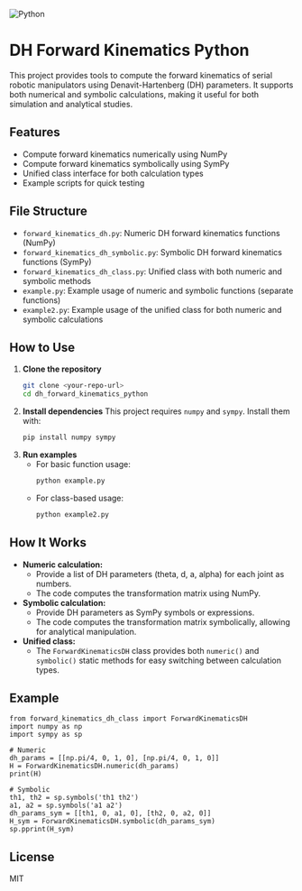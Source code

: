 ![Python](https://img.shields.io/badge/Python-3776AB?style=for-the-badge&logo=python&logoColor=white) 
# DH Forward Kinematics Python

This project provides tools to compute the forward kinematics of serial robotic manipulators using Denavit-Hartenberg (DH) parameters. It supports both numerical and symbolic calculations, making it useful for both simulation and analytical studies.

## Features
- Compute forward kinematics numerically using NumPy
- Compute forward kinematics symbolically using SymPy
- Unified class interface for both calculation types
- Example scripts for quick testing

## File Structure
- `forward_kinematics_dh.py`: Numeric DH forward kinematics functions (NumPy)
- `forward_kinematics_dh_symbolic.py`: Symbolic DH forward kinematics functions (SymPy)
- `forward_kinematics_dh_class.py`: Unified class with both numeric and symbolic methods
- `example.py`: Example usage of numeric and symbolic functions (separate functions)
- `example2.py`: Example usage of the unified class for both numeric and symbolic calculations

## How to Use
1. **Clone the repository**
   ```sh
   git clone <your-repo-url>
   cd dh_forward_kinematics_python
   ```
2. **Install dependencies**
   This project requires `numpy` and `sympy`. Install them with:
   ```sh
   pip install numpy sympy
   ```
3. **Run examples**
   - For basic function usage:
     ```sh
     python example.py
     ```
   - For class-based usage:
     ```sh
     python example2.py
     ```

## How It Works
- **Numeric calculation:**
  - Provide a list of DH parameters (theta, d, a, alpha) for each joint as numbers.
  - The code computes the transformation matrix using NumPy.
- **Symbolic calculation:**
  - Provide DH parameters as SymPy symbols or expressions.
  - The code computes the transformation matrix symbolically, allowing for analytical manipulation.
- **Unified class:**
  - The `ForwardKinematicsDH` class provides both `numeric()` and `symbolic()` static methods for easy switching between calculation types.

## Example
```
from forward_kinematics_dh_class import ForwardKinematicsDH
import numpy as np
import sympy as sp

# Numeric
dh_params = [[np.pi/4, 0, 1, 0], [np.pi/4, 0, 1, 0]]
H = ForwardKinematicsDH.numeric(dh_params)
print(H)

# Symbolic
th1, th2 = sp.symbols('th1 th2')
a1, a2 = sp.symbols('a1 a2')
dh_params_sym = [[th1, 0, a1, 0], [th2, 0, a2, 0]]
H_sym = ForwardKinematicsDH.symbolic(dh_params_sym)
sp.pprint(H_sym)
```

## License
MIT
